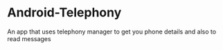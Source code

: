 # Android-Telephony
An app that uses telephony manager to get you phone details and also to read messages
